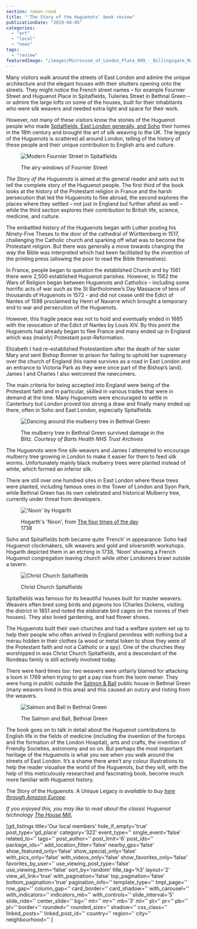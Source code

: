 ```yaml
---
section: roman-road
title: "'The Story of the Huguenots' book review"
publicationDate: "2019-04-05"
categories: 
  - "art"
  - "local"
  - "news"
tags: 
  - "review"
featuredImage: "/images/Microcosm_of_London_Plate_009_-_Billingsgate_Market_tone.jpg"
---
```


Many visitors walk around the streets of East London and admire the unique architecture and the elegant houses with their shutters opening onto the streets. They might notice the French street names – for example Fournier Street and Huguenot Place in Spitalfields, Tuileries Street in Bethnal Green – or admire the large lofts on some of the houses, built for their inhabitants who were silk weavers and needed extra light and space for their work.

However, not many of these visitors know the stories of the Huguenot people who made [Spitalfields, East London generally, and Soho](https://romanroadlondon.com/londons-east-end-book-review-a-guide-for-family-and-local-historians-by-jonathan-oates/) their homes in the 18th century and brought the art of silk weaving to the UK. The legacy of the Huguenots is scattered all around London, telling of the history of these people and their unique contribution to English arts and culture.

<figure>

![Modern Fournier Street in Spitalfields](/images/2382765192_1f7904ea68_b.jpg)

<figcaption>

The airy windows of Fournier Street

</figcaption>

</figure>

_The Story of the Huguenots_ is aimed at the general reader and sets out to tell the complete story of the Huguenot people. The first third of the book looks at the history of the Protestant religion in France and the harsh persecution that led the Huguenots to flee abroad, the second explores the places where they settled – not just in England but further afield as well – while the third section explores their contribution to British life, science, medicine, and culture.

The embattled history of the Huguenots began with Luther posting his Ninety-Five Theses to the door of the cathedral of Württemberg in 1517, challenging the Catholic church and sparking off what was to become the Protestant religion. But there was generally a move towards changing the way the Bible was interpreted which had been facilitated by the invention of the printing press (allowing the poor to read the Bible themselves).

In France, people began to question the established Church and by 1561 there were 2,500 established Huguenot parishes. However, in 1562 the Wars of Religion began between Huguenots and Catholics – including some horrific acts of war such as the St Bartholomew’s Day Massacre of tens of thousands of Huguenots in 1572 - and did not cease until the Edict of Nantes of 1598 proclaimed by Henri of Navarre which brought a temporary end to war and persecution of the Huguenots.

However, this fragile peace was not to hold and eventually ended in 1685 with the revocation of the Edict of Nantes by Louis XIV. By this point the Huguenots had already began to flee France and many ended up in England which was (mainly) Protestant post-Reformation.

Elizabeth I had re-established Protestantism after the death of her sister Mary and sent Bishop Bonner to prison for failing to uphold her supremacy over the church of England (his name survives as a road in East London and an entrance to Victoria Park as they were once part of the Bishop’s land). James I and Charles I also welcomed the newcomers.

The main criteria for being accepted into England were being of the Protestant faith and in particular, skilled in various trades that were in demand at the time. Many Huguenots were encouraged to settle in Canterbury but London proved too strong a draw and finally many ended up there, often in Soho and East London, especially Spitalfields.

<figure>

![Dancing around the mulberry tree in Bethnal Green](/images/News19RLHLC-X-21-nurses-dancing-round-mulberry.jpg)

<figcaption>

  
The mulberry tree in Bethnal Green survived damage in the Blitz. _Courtesy of Barts Health NHS Trust Archives_

</figcaption>

</figure>

The Huguenots were fine silk-weavers and James I attempted to encourage mulberry tree growing in London to make it easier for them to feed silk worms. Unfortunately mainly black mulberry trees were planted instead of white, which formed an inferior silk.

There are still over one hundred sites in East London where these trees were planted, including famous ones in the Tower of London and Syon Park, while Bethnal Green has its own celebrated and historical Mulberry tree, currently under threat from developers.

<figure>

!['Noon' by Hogarth](/images/62.2015S.jpg.505x605_q85.jpg)

<figcaption>

  
Hogarth's 'Noon', from [The four times of the day](https://www.artgallery.nsw.gov.au/collection/works/?group_accession=61.2015-64.2015)  
1738

</figcaption>

</figure>

Soho and Spitalfields both became quite ‘French’ in appearance: Soho had Huguenot clockmakers, silk weavers and gold and silversmith workshops. Hogarth depicted them in an etching in 1738, ‘Noon’ showing a French Huguenot congregation leaving church while other Londoners brawl outside a tavern.  

<figure>

![Christ Church Spitalfields](/images/765px-Christ_Church_Spitalfields_01.jpg)

<figcaption>

Christ Church Spitalfields

</figcaption>

</figure>

Spitalfields was famous for its beautiful houses built for master weavers. Weavers often bred song birds and pigeons too (Charles Dickens, visiting the district in 1851 and noted the elaborate bird cages on the rooves of their houses). They also loved gardening, and had flower shows.

The Huguenots built their own churches and had a welfare system set up to help their people who often arrived in England penniless with nothing but a mérau hidden in their clothes (a wood or metal token to show they were of the Protestant faith and not a Catholic or a spy). One of the churches they worshipped in was Christ Church Spitalfields, and a descendant of the Rondeau family is still actively involved today.

There were hard times too: two weavers were unfairly blamed for attacking a loom in 1769 when trying to get a pay rise from the loom owner. They were hung in public outside the [Salmon & Ball](https://romanroadlondon.com/salmon-and-ball-bethnal-green/) public house in Bethnal Green (many weavers lived in this area) and this caused an outcry and rioting from the weavers.  

<figure>

![Salmon and Ball in Bethnal Green](/images/4081589_a7ed184c.jpg)

<figcaption>

The Salmon and Ball, Bethnal Green

</figcaption>

</figure>

The book goes on to talk in detail about the Huguenot contributions to English life in the fields of medicine (including the invention of the forceps and the formation of the London Hospital), arts and crafts, the invention of Friendly Societies, astronomy and so on. But perhaps the most important heritage of the Huguenots is what you see when you walk around the streets of East London. It’s a shame there aren’t any colour illustrations to help the reader visualise the world of the Huguenots, but they will, with the help of this meticulously researched and fascinating book, become much more familiar with Huguenot history.

The Story of the Huguenots: A Unique Legacy _is available to buy [here through Amazon Europe](https://www.amazon.co.uk/dp/0993566529/)._

_If you enjoyed this, you may like to read about the classic Huguenot technology [The House Mill.](https://romanroadlondon.com/house-mill-bromley-by-bow/)_

\[gd\_listings title='Our local members' hide\_if\_empty='true' post\_type='gd\_place' category='322' event\_type='' single\_event='false' related\_to='' tags='' post\_author='' post\_limit='6' post\_ids='' package\_ids='' add\_location\_filter='false' nearby\_gps='false' show\_featured\_only='false' show\_special\_only='false' with\_pics\_only='false' with\_videos\_only='false' show\_favorites\_only='false' favorites\_by\_user='' use\_viewing\_post\_type='false' use\_viewing\_term='false' sort\_by='random' title\_tag='h3' layout='2' view\_all\_link='true' with\_pagination='false' top\_pagination='false' bottom\_pagination='true' pagination\_info='' template\_type='' tmpl\_page='' row\_gap='' column\_gap='' card\_border='' card\_shadow='' with\_carousel='' with\_indicators='' indicators\_mb='' with\_controls='' slide\_interval='5' slide\_ride='' center\_slide='' bg='' mt='' mr='' mb='3' ml='' pt='' pr='' pb='' pl='' border='' rounded='' rounded\_size='' shadow='' css\_class='' linked\_posts='' linked\_post\_id='' country='' region='' city='' neighbourhood='' \]
